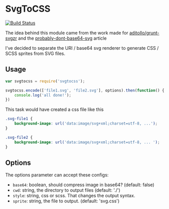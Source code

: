 # SvgToCSS

[![Build Status](https://travis-ci.org/kajyr/SvgToCSS.svg?branch=master)](https://travis-ci.org/kajyr/SvgToCSS)

The idea behind this module came from the work made for [aditollo/grunt-svgzr](https://github.com/aditollo/grunt-svgzr) and the [probably-dont-base64-svg](http://css-tricks.com/probably-dont-base64-svg/) article

I've decided to separate the URI / base64 svg renderer to generate CSS / SCSS sprites from SVG files.

## Usage
```javascript
var svgtocss = require('svgtocss');

svgtocss.encode(['file1.svg', 'file2.svg'], options).then(function() {
	console.log('all done!');
})
```

This task would have created a css file like this

```css
.svg-file1 {
	background-image: url('data:image/svg+xml;charset=utf-8, ...');
}

.svg-file2 {
	background-image: url('data:image/svg+xml;charset=utf-8, ... ');
}
```

## Options

The options parameter can accept these configs:
+ `base64`: boolean, should compress image in base64? (default: false)
+ `cwd`: string, the directory to output files (default: './')
+ `style`: string, css or scss. That changes the output syntax.
+ `sprite`: string, the file to output. (default: 'svg.css')
